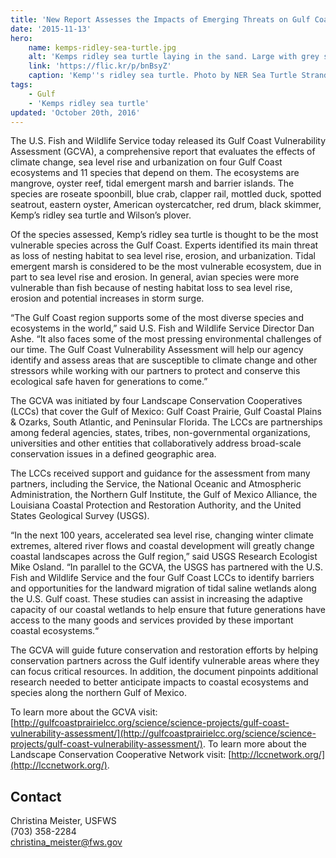 ```yaml
---
title: 'New Report Assesses the Impacts of Emerging Threats on Gulf Coast Species and Ecosystems'
date: '2015-11-13'
hero:
    name: kemps-ridley-sea-turtle.jpg
    alt: 'Kemps ridley sea turtle laying in the sand. Large with grey shell and yellow body with grey speckles.'
    link: 'https://flic.kr/p/bnBsyZ'
    caption: 'Kemp''s ridley sea turtle. Photo by NER Sea Turtle Stranding Network.'
tags:
    - Gulf
    - 'Kemps ridley sea turtle'
updated: 'October 20th, 2016'
---
```


The U.S. Fish and Wildlife Service today released its Gulf Coast Vulnerability Assessment (GCVA), a comprehensive report that evaluates the effects of climate change, sea level rise and urbanization on four Gulf Coast ecosystems and 11 species that depend on them. The ecosystems are mangrove, oyster reef, tidal emergent marsh and barrier islands. The species are roseate spoonbill, blue crab, clapper rail, mottled duck, spotted seatrout, eastern oyster, American oystercatcher, red drum, black skimmer, Kemp’s ridley sea turtle and Wilson’s plover.

Of the species assessed, Kemp’s ridley sea turtle is thought to be the most vulnerable species across the Gulf Coast. Experts identified its main threat as loss of nesting habitat to sea level rise, erosion, and urbanization. Tidal emergent marsh is considered to be the most vulnerable ecosystem, due in part to sea level rise and erosion. In general, avian species were more vulnerable than fish because of nesting habitat loss to sea level rise, erosion and potential increases in storm surge.

“The Gulf Coast region supports some of the most diverse species and ecosystems in the world,” said U.S. Fish and Wildlife Service Director Dan Ashe. “It also faces some of the most pressing environmental challenges of our time. The Gulf Coast Vulnerability Assessment will help our agency identify and assess areas that are susceptible to climate change and other stressors while working with our partners to protect and conserve this ecological safe haven for generations to come.”

The GCVA was initiated by four Landscape Conservation Cooperatives (LCCs) that cover the Gulf of Mexico: Gulf Coast Prairie, Gulf Coastal Plains & Ozarks, South Atlantic, and Peninsular Florida. The LCCs are partnerships among federal agencies, states, tribes, non-governmental organizations, universities and other entities that collaboratively address broad-scale conservation issues in a defined geographic area. 

The LCCs received support and guidance for the assessment from many partners, including the Service, the National Oceanic and Atmospheric Administration, the Northern Gulf Institute, the Gulf of Mexico Alliance, the Louisiana Coastal Protection and Restoration Authority, and the United States Geological Survey (USGS).

“In the next 100 years, accelerated sea level rise, changing winter climate extremes, altered river flows and coastal development will greatly change coastal landscapes across the Gulf region,” said USGS Research Ecologist Mike Osland. “In parallel to the GCVA, the USGS has partnered with the U.S. Fish and Wildlife Service and the four Gulf Coast LCCs to identify barriers and opportunities for the landward migration of tidal saline wetlands along the U.S. Gulf coast. These studies can assist in increasing the adaptive capacity of our coastal wetlands to help ensure that future generations have access to the many goods and services provided by these important coastal ecosystems.“

The GCVA will guide future conservation and restoration efforts by helping conservation partners across the Gulf identify vulnerable areas where they can focus critical resources. In addition, the document pinpoints additional research needed to better anticipate impacts to coastal ecosystems and species along the northern Gulf of Mexico. 

To learn more about the GCVA visit: [http://gulfcoastprairielcc.org/science/science-projects/gulf-coast-vulnerability-assessment/](http://gulfcoastprairielcc.org/science/science-projects/gulf-coast-vulnerability-assessment/). To learn more about the Landscape Conservation Cooperative Network visit: [http://lccnetwork.org/](http://lccnetwork.org/).

## Contact

Christina Meister, USFWS  
(703) 358-2284  
[christina_meister@fws.gov](mailto:?christina_meister@fws.gov)
